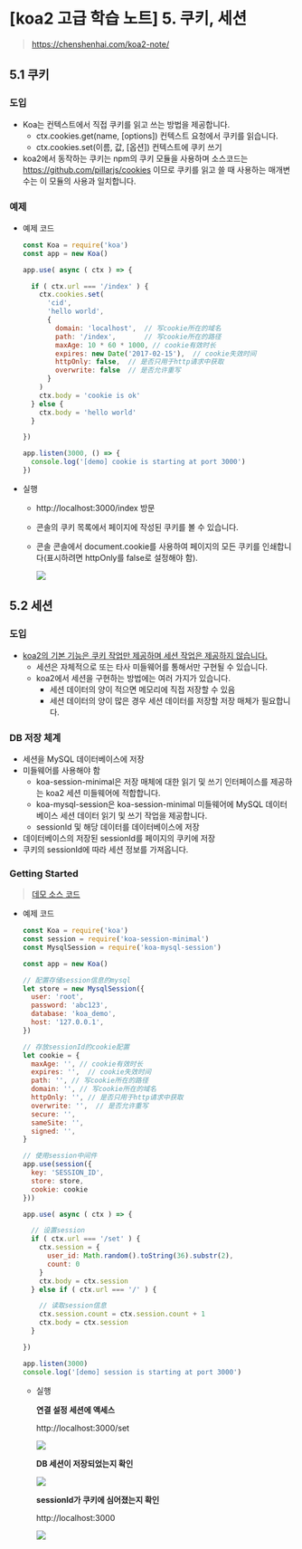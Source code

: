 # [koa2 고급 학습 노트] 5. 쿠키, 세션

> https://chenshenhai.com/koa2-note/



## 5.1 쿠키

### 도입

- Koa는 컨텍스트에서 직접 쿠키를 읽고 쓰는 방법을 제공합니다.
  - ctx.cookies.get(name, [options]) 컨텍스트 요청에서 쿠키를 읽습니다.
  - ctx.cookies.set(이름, 값, [옵션]) 컨텍스트에 쿠키 쓰기
- koa2에서 동작하는 쿠키는 npm의 쿠키 모듈을 사용하며 소스코드는 https://github.com/pillarjs/cookies 이므로 쿠키를 읽고 쓸 때 사용하는 매개변수는 이 모듈의 사용과 일치합니다.



### 예제

- 예제 코드

  ```javascript
  const Koa = require('koa')
  const app = new Koa()
  
  app.use( async ( ctx ) => {
  
    if ( ctx.url === '/index' ) {
      ctx.cookies.set(
        'cid', 
        'hello world',
        {
          domain: 'localhost',  // 写cookie所在的域名
          path: '/index',       // 写cookie所在的路径
          maxAge: 10 * 60 * 1000, // cookie有效时长
          expires: new Date('2017-02-15'),  // cookie失效时间
          httpOnly: false,  // 是否只用于http请求中获取
          overwrite: false  // 是否允许重写
        }
      )
      ctx.body = 'cookie is ok'
    } else {
      ctx.body = 'hello world' 
    }
  
  })
  
  app.listen(3000, () => {
    console.log('[demo] cookie is starting at port 3000')
  })
  ```

- 실행

  - http://localhost:3000/index 방문

  - 콘솔의 쿠키 목록에서 페이지에 작성된 쿠키를 볼 수 있습니다.

  - 콘솔 콘솔에서 document.cookie를 사용하여 페이지의 모든 쿠키를 인쇄합니다(표시하려면 httpOnly를 false로 설정해야 함).

    ![](https://chenshenhai.com/koa2-note/note/images/cookie-result-01.png)

  

  

  

## 5.2 세션

### 도입

- <u>koa2의 기본 기능은 쿠키 작업만 제공하며 세션 작업은 제공하지 않습니다.</u> 
  - 세션은 자체적으로 또는 타사 미들웨어를 통해서만 구현될 수 있습니다. 
  - koa2에서 세션을 구현하는 방법에는 여러 가지가 있습니다.
    - 세션 데이터의 양이 적으면 메모리에 직접 저장할 수 있음
    - 세션 데이터의 양이 많은 경우 세션 데이터를 저장할 저장 매체가 필요합니다.



### DB 저장 체계

- 세션을 MySQL 데이터베이스에 저장
- 미들웨어를 사용해야 함
  - koa-session-minimal은 저장 매체에 대한 읽기 및 쓰기 인터페이스를 제공하는 koa2 세션 미들웨어에 적합합니다.
  - koa-mysql-session은 koa-session-minimal 미들웨어에 MySQL 데이터베이스 세션 데이터 읽기 및 쓰기 작업을 제공합니다.
  - sessionId 및 해당 데이터를 데이터베이스에 저장
- 데이터베이스의 저장된 sessionId를 페이지의 쿠키에 저장
- 쿠키의 sessionId에 따라 세션 정보를 가져옵니다.



### Getting Started

> [데모 소스 코드](https://github.com/ChenShenhai/koa2-note/blob/master/demo/session/index.js)

- 예제 코드

  ```javascript
  const Koa = require('koa')
  const session = require('koa-session-minimal')
  const MysqlSession = require('koa-mysql-session')
  
  const app = new Koa()
  
  // 配置存储session信息的mysql
  let store = new MysqlSession({
    user: 'root',
    password: 'abc123',
    database: 'koa_demo',
    host: '127.0.0.1',
  })
  
  // 存放sessionId的cookie配置
  let cookie = {
    maxAge: '', // cookie有效时长
    expires: '',  // cookie失效时间
    path: '', // 写cookie所在的路径
    domain: '', // 写cookie所在的域名
    httpOnly: '', // 是否只用于http请求中获取
    overwrite: '',  // 是否允许重写
    secure: '',
    sameSite: '',
    signed: '',
  }
  
  // 使用session中间件
  app.use(session({
    key: 'SESSION_ID',
    store: store,
    cookie: cookie
  }))
  
  app.use( async ( ctx ) => {
  
    // 设置session
    if ( ctx.url === '/set' ) {
      ctx.session = {
        user_id: Math.random().toString(36).substr(2),
        count: 0
      }
      ctx.body = ctx.session
    } else if ( ctx.url === '/' ) {
  
      // 读取session信息
      ctx.session.count = ctx.session.count + 1
      ctx.body = ctx.session
    } 
  
  })
  
  app.listen(3000)
  console.log('[demo] session is starting at port 3000')
  ```

  - 실행

    **연결 설정 세션에 액세스**

    http://localhost:3000/set

    ![](https://chenshenhai.com/koa2-note/note/images/session-result-01.png)

    **DB 세션이 저장되었는지 확인**

    ![](https://chenshenhai.com/koa2-note/note/images/session-result-03.png)

    **sessionId가 쿠키에 심어졌는지 확인**

    http://localhost:3000

    ![](https://chenshenhai.com/koa2-note/note/images/session-result-02.png)
